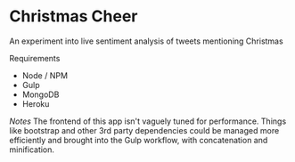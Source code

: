 # Christmas Cheer

An experiment into live sentiment analysis of tweets mentioning Christmas

Requirements
 - Node / NPM
 - Gulp
 - MongoDB
 - Heroku

*Notes*
The frontend of this app isn't vaguely tuned for performance. Things like bootstrap and other 3rd party dependencies could be managed more efficiently and brought into the Gulp workflow, with concatenation and minification. 
